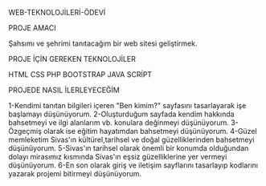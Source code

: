 WEB-TEKNOLOJİLERİ-ÖDEVİ


PROJE AMACI

Şahsımı ve şehrimi tanıtacağım bir web sitesi geliştirmek.


PROJE İÇİN GEREKEN TEKNOLOJİLER

HTML
CSS
PHP
BOOTSTRAP
JAVA SCRİPT


PROJEDE NASIL İLERLEYECEĞİM

1-Kendimi tanıtan bilgileri içeren "Ben kimim?" sayfasını tasarlayarak işe başlamayı düşünüyorum.
2-Oluşturduğum sayfada kendim hakkında bahsetmeyi ve ilgi alanlarım vb. konulara değinmeyi düşünüyorum.
3-Özgeçmiş olarak ise eğitim hayatımdan bahsetmeyi düşünüyorum.
4-Güzel memleketim Sivas'ın kültürel,tarihsel ve doğal güzelliklerinden bahsetmeyi düşünüyorum.
5-Sivas'ın tarihsel olarak önemli bir konumda olduğundan dolayı mirasımız kısmında Sivas'ın eşsiz güzelliklerine yer vermeyi düşünüyorum.
6-En son olarak giriş ve iletişim sayflarını tasarlayıp kodlarını yazarak projemi bitirmeyi düşünüyorum.